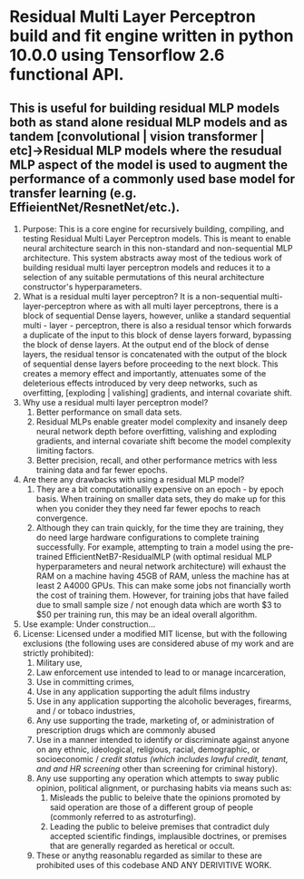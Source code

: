 #  Residual Multi Layer Perceptron build and fit engine written in python 10.0.0 using Tensorflow 2.6 functional API. 
## This is useful for building residual MLP models both as stand alone residual MLP models and as tandem [convolutional | vision transformer | etc]->Residual MLP models where the resudual MLP aspect of the model is used to augment the performance of a commonly used base model for transfer learning (e.g. EffieientNet/ResnetNet/etc.).

1. Purpose: This is a core engine for recursively building, compiling, and testing Residual Multi Layer Perceptron models. This is meant to enable neural architecture search in this non-standard and non-sequential MLP architecture. This system abstracts away most of the tedious work of building residual multi layer perceptron models and reduces it to a selection of any suitable permutations of this neural architecture constructor's hyperparameters.
2. What is a residual multi layer perceptron? It is a non-sequential multi-layer-perceptron where as with all multi layer perceptrons, there is a block of sequential Dense layers, however, unlike a standard sequential multi - layer - perceptron, there is also a residual tensor which forwards a duplicate of the input to this block of dense layers forward, bypassing the block of dense layers. At the output end of the block of dense layers, the residual tensor is concatenated with the output of the block of sequential dense layers before proceeding to the next block. This creates a memory effect and importantly, attenuates some of the deleterious effects introduced by very deep networks, such as overfitting, [exploding | valishing] gradients, and internal covariate shift. 
3. Why use a residual multi layer perceptron model?
    1. Better performance on small data sets.
    2. Residual MLPs enable greater model complexity and insanely deep neural network depth before overfitting, valishing and exploding gradients, and internal covariate shift become the model complexity limiting factors.
    3. Better precision, recall, and other performance metrics with less training data and far fewer epochs.
4. Are there any drawbacks with using a residual MLP model?
    1. They are a bit computationallly expensive on an epoch - by epoch basis. When training on smaller data sets, they do make up for this when you conider they they need far fewer epochs to reach convergence.
    2. Although they can train quickly, for the time they are training, they do need large hardware configurations to complete training successfully. For example, attempting to train a model using the pre-trained EfficientNetB7-ResidualMLP (with optimal residual MLP hyperparameters and neural network architecture) will exhaust the RAM on a machine having 45GB of RAM, unless the machine has at least 2 A4000 GPUs. This can make some jobs not financially worth the cost of training them. However, for training jobs that have failed due to small sample size / not enough data which are worth $3 to $50 per training run, this may be an ideal overall algorithm.
4. Use example:
    Under construction...
5. License: Licensed under a modified MIT license, but with the following exclusions (the following uses are considered abuse of my work and are strictly prohibited): 
    1. Military use, 
    2. Law enforcement use intended to lead to or manage incarceration, 
    3. Use in committing crimes, 
    4. Use in any application supporting the adult films industry 
    5. Use in any application supporting the alcoholic beverages, firearms, and / or tobaco industries,
    6. Any use supporting the trade, marketing of, or administration of prescription drugs which are commonly abused 
    7. Use in a manner intended to identify or discriminate against anyone on any ethnic, ideological,  religious, racial, demographic, or socioeconomic / *credit status (which includes lawful credit, tenant, and and HR screening* other than screening for criminal history).
    8. Any use supporting any operation which attempts to sway public opinion, political alignment, or purchasing habits via means such as:
        1. Misleads the public to beleive thate the opinions promoted by said operation are those of a different group of people (commonly referred to as astroturfing).
        2. Leading the public to beleive premises that contradict duly accepted scientific findings, implausible doctrines, or premises that are generally regarded as heretical or occult.
    9. These or anythg reasonablu regarded as similar to these are prohibited uses of this codebase AND ANY DERIVITIVE WORK.
